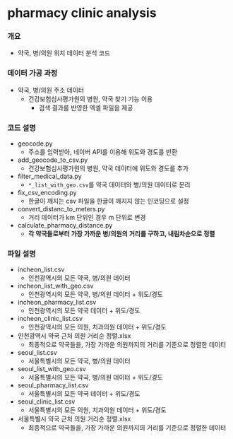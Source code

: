 # pharmacy clinic analysis

### 개요

- 약국, 병/의원 위치 데이터 분석 코드

### 데이터 가공 과정

- 약국, 병/의원 주소 데이터
  - 건강보험심사평가원의 병원, 약국 찾기 기능 이용
    - 검색 결과를 반영한 엑셀 파일을 제공

### 코드 설명

- geocode.py
  - 주소를 입력받아, 네이버 API를 이용해 위도와 경도를 반환
- add_geocode_to_csv.py
  - 건강보험심사평가원의 병원, 약국 데이터에 위도와 경도를 추가
- filter_medical_data.py
  - `*_list_with_geo.csv`를 약국 데이터와 병/의원 데이터로 분리
- fix_csv_encoding.py
  - 한글이 깨지는 csv 파일을 한글이 깨지지 않는 인코딩으로 설정
- convert_distanc_to_meters.py
  - 거리 데이터가 km 단위인 경우 m 단위로 변경
- calculate_pharmacy_distance.py
  - **각 약국들로부터 가장 가까운 병/의원의 거리를 구하고, 내림차순으로 정렬**

### 파일 설명

- incheon_list.csv
  - 인천광역시의 모든 약국, 병/의원 데이터
- incheon_list_with_geo.csv
  - 인천광역시의 모든 약국, 병/의원 데이터 + 위도/경도
- incheon_pharmacy_list.csv
  - 인천광역시의 모든 약국 데이터 + 위도/경도
- incheon_clinic_list.csv
  - 인천광역시의 모든 의원, 치과의원 데이터 + 위도/경도
- 인천광역시 약국 근처 의원 거리순 정렬.xlsx
  - 최종적으로 약국들을, 가장 가까운 의원까지의 거리를 기준으로 정렬한 데이터
- seoul_list.csv
  - 서울특별시의 모든 약국, 병/의원 데이터
- seoul_list_with_geo.csv
  - 서울특별시의 모든 약국, 병/의원 데이터 + 위도/경도
- seoul_pharmacy_list.csv
  - 서울특별시의 모든 약국 데이터 + 위도/경도
- seoul_clinic_list.csv
  - 서울특별시의 모든 의원, 치과의원 데이터 + 위도/경도
- 서울특별시 약국 근처 의원 거리순 정렬.xlsx
  - 최종적으로 약국들을, 가장 가까운 의원까지의 거리를 기준으로 정렬한 데이터
